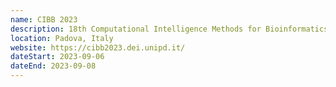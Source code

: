 ```yaml
---
name: CIBB 2023
description: 18th Computational Intelligence Methods for Bioinformatics and Biostatistics Conference
location: Padova, Italy
website: https://cibb2023.dei.unipd.it/
dateStart: 2023-09-06
dateEnd: 2023-09-08
---
```

